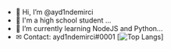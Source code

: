 - 👋 Hi, I’m @ayd1ndemirci
- 👀 I'm a high school student ...
- 🌱 I’m currently learning NodeJS and Python...
- ✉ Contact: ayd1ndemirci#0001
[![Top Langs](https://github-readme-stats.vercel.app/api/top-langs/?username=ayd1ndemirci)]
